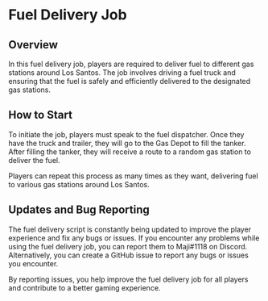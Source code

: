 # Fuel Delivery Job

## Overview

In this fuel delivery job, players are required to deliver fuel to different gas stations around Los Santos. The job involves driving a fuel truck and ensuring that the fuel is safely and efficiently delivered to the designated gas stations.

## How to Start

To initiate the job, players must speak to the fuel dispatcher. Once they have the truck and trailer, they will go to the Gas Depot to fill the tanker. After filling the tanker, they will receive a route to a random gas station to deliver the fuel.

Players can repeat this process as many times as they want, delivering fuel to various gas stations around Los Santos.

## Updates and Bug Reporting

The fuel delivery script is constantly being updated to improve the player experience and fix any bugs or issues. If you encounter any problems while using the fuel delivery job, you can report them to Maji#1118 on Discord. Alternatively, you can create a GitHub issue to report any bugs or issues you encounter.

By reporting issues, you help improve the fuel delivery job for all players and contribute to a better gaming experience.
